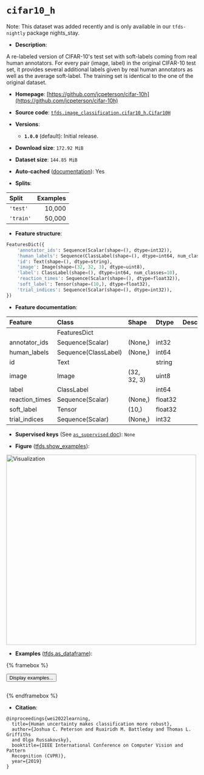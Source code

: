<div itemscope itemtype="http://schema.org/Dataset">
  <div itemscope itemprop="includedInDataCatalog" itemtype="http://schema.org/DataCatalog">
    <meta itemprop="name" content="TensorFlow Datasets" />
  </div>
  <meta itemprop="name" content="cifar10_h" />
  <meta itemprop="description" content="A re-labeled version of CIFAR-10&#x27;s test set with soft-labels&#10;coming from real human annotators. For every pair (image, label) in the&#10;original CIFAR-10 test set, it provides several additional labels given by real&#10;human annotators as well as the average soft-label. The training set is&#10;identical to the one of the original dataset.&#10;&#10;To use this dataset:&#10;&#10;```python&#10;import tensorflow_datasets as tfds&#10;&#10;ds = tfds.load(&#x27;cifar10_h&#x27;, split=&#x27;train&#x27;)&#10;for ex in ds.take(4):&#10;  print(ex)&#10;```&#10;&#10;See [the guide](https://www.tensorflow.org/datasets/overview) for more&#10;informations on [tensorflow_datasets](https://www.tensorflow.org/datasets).&#10;&#10;&lt;img src=&quot;https://storage.googleapis.com/tfds-data/visualization/fig/cifar10_h-1.0.0.png&quot; alt=&quot;Visualization&quot; width=&quot;500px&quot;&gt;&#10;&#10;" />
  <meta itemprop="url" content="https://www.tensorflow.org/datasets/catalog/cifar10_h" />
  <meta itemprop="sameAs" content="https://github.com/jcpeterson/cifar-10h" />
  <meta itemprop="citation" content="@inproceedings{wei2022learning,&#10;  title={Human uncertainty makes classification more robust},&#10;  author={Joshua C. Peterson and Ruairidh M. Battleday and Thomas L. Griffiths&#10;  and Olga Russakovsky},&#10;  booktitle={IEEE International Conference on Computer Vision and Pattern&#10;  Recognition (CVPR)},&#10;  year={2019}&#10;}" />
</div>

# `cifar10_h`


Note: This dataset was added recently and is only available in our
`tfds-nightly` package
<span class="material-icons" title="Available only in the tfds-nightly package">nights_stay</span>.

*   **Description**:

A re-labeled version of CIFAR-10's test set with soft-labels coming from real
human annotators. For every pair (image, label) in the original CIFAR-10 test
set, it provides several additional labels given by real human annotators as
well as the average soft-label. The training set is identical to the one of the
original dataset.

*   **Homepage**:
    [https://github.com/jcpeterson/cifar-10h](https://github.com/jcpeterson/cifar-10h)

*   **Source code**:
    [`tfds.image_classification.cifar10_h.Cifar10H`](https://github.com/tensorflow/datasets/tree/master/tensorflow_datasets/image_classification/cifar10_h/cifar10_h.py)

*   **Versions**:

    *   **`1.0.0`** (default): Initial release.

*   **Download size**: `172.92 MiB`

*   **Dataset size**: `144.85 MiB`

*   **Auto-cached**
    ([documentation](https://www.tensorflow.org/datasets/performances#auto-caching)):
    Yes

*   **Splits**:

Split     | Examples
:-------- | -------:
`'test'`  | 10,000
`'train'` | 50,000

*   **Feature structure**:

```python
FeaturesDict({
    'annotator_ids': Sequence(Scalar(shape=(), dtype=int32)),
    'human_labels': Sequence(ClassLabel(shape=(), dtype=int64, num_classes=10)),
    'id': Text(shape=(), dtype=string),
    'image': Image(shape=(32, 32, 3), dtype=uint8),
    'label': ClassLabel(shape=(), dtype=int64, num_classes=10),
    'reaction_times': Sequence(Scalar(shape=(), dtype=float32)),
    'soft_label': Tensor(shape=(10,), dtype=float32),
    'trial_indices': Sequence(Scalar(shape=(), dtype=int32)),
})
```

*   **Feature documentation**:

Feature        | Class                | Shape       | Dtype   | Description
:------------- | :------------------- | :---------- | :------ | :----------
               | FeaturesDict         |             |         |
annotator_ids  | Sequence(Scalar)     | (None,)     | int32   |
human_labels   | Sequence(ClassLabel) | (None,)     | int64   |
id             | Text                 |             | string  |
image          | Image                | (32, 32, 3) | uint8   |
label          | ClassLabel           |             | int64   |
reaction_times | Sequence(Scalar)     | (None,)     | float32 |
soft_label     | Tensor               | (10,)       | float32 |
trial_indices  | Sequence(Scalar)     | (None,)     | int32   |

*   **Supervised keys** (See
    [`as_supervised` doc](https://www.tensorflow.org/datasets/api_docs/python/tfds/load#args)):
    `None`

*   **Figure**
    ([tfds.show_examples](https://www.tensorflow.org/datasets/api_docs/python/tfds/visualization/show_examples)):

<img src="https://storage.googleapis.com/tfds-data/visualization/fig/cifar10_h-1.0.0.png" alt="Visualization" width="500px">

*   **Examples**
    ([tfds.as_dataframe](https://www.tensorflow.org/datasets/api_docs/python/tfds/as_dataframe)):

<!-- mdformat off(HTML should not be auto-formatted) -->

{% framebox %}

<button id="displaydataframe">Display examples...</button>
<div id="dataframecontent" style="overflow-x:auto"></div>
<script>
const url = "https://storage.googleapis.com/tfds-data/visualization/dataframe/cifar10_h-1.0.0.html";
const dataButton = document.getElementById('displaydataframe');
dataButton.addEventListener('click', async () => {
  // Disable the button after clicking (dataframe loaded only once).
  dataButton.disabled = true;

  const contentPane = document.getElementById('dataframecontent');
  try {
    const response = await fetch(url);
    // Error response codes don't throw an error, so force an error to show
    // the error message.
    if (!response.ok) throw Error(response.statusText);

    const data = await response.text();
    contentPane.innerHTML = data;
  } catch (e) {
    contentPane.innerHTML =
        'Error loading examples. If the error persist, please open '
        + 'a new issue.';
  }
});
</script>

{% endframebox %}

<!-- mdformat on -->

*   **Citation**:

```
@inproceedings{wei2022learning,
  title={Human uncertainty makes classification more robust},
  author={Joshua C. Peterson and Ruairidh M. Battleday and Thomas L. Griffiths
  and Olga Russakovsky},
  booktitle={IEEE International Conference on Computer Vision and Pattern
  Recognition (CVPR)},
  year={2019}
}
```

